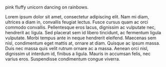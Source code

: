 pink fluffy unicorn dancing on rainbows.

Lorem ipsum dolor sit amet, consectetur adipiscing elit. Nam mi diam, ultrices a diam in, convallis feugiat lectus. Fusce cursus quam ac orci commodo convallis. Pellentesque eros lacus, dignissim ac vulputate nec, hendrerit ac ligula. Sed placerat sem id libero tincidunt, ac fermentum ligula vulputate. Morbi tempus ante in neque hendrerit eleifend. Maecenas sem nisl, condimentum eget mattis at, ornare at diam. Quisque ac ipsum massa. Duis nec massa quis velit rutrum ornare ac a massa. Aenean orci nisl, dignissim ut interdum id, finibus a ligula. Mauris in accumsan felis, nec varius eros. Suspendisse condimentum congue viverra.
